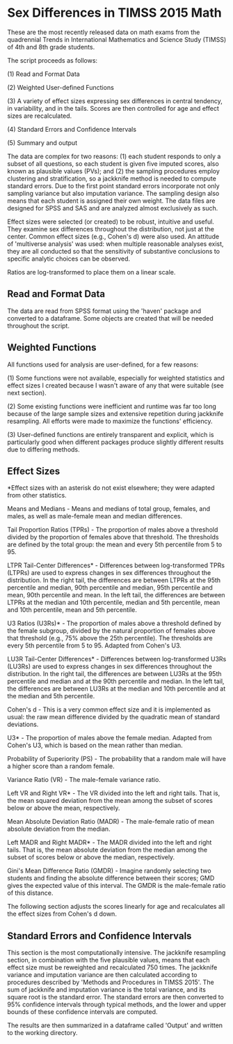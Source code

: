 # Sex Differences in TIMSS 2015 Math
These are the most recently released data on math exams from the quadrennial Trends in International Mathematics and Science Study (TIMSS) of 4th and 8th grade students.

The script proceeds as follows:

(1) Read and Format Data

(2) Weighted User-defined Functions

(3) A variety of effect sizes expressing sex differences in central tendency, in variability, and in the tails. Scores are then controlled for age and effect sizes are recalculated.

(4) Standard Errors and Confidence Intervals

(5) Summary and output

The data are complex for two reasons: (1) each student responds to only a subset of all questions, so each student is given five imputed scores, also known as plausible values (PVs); and (2) the sampling procedures employ clustering and stratification, so a jackknife method is needed to compute standard errors. Due to the first point standard errors incorporate not only sampling variance but also imputation variance. The sampling design also means that each student is assigned their own weight. The data files are designed for SPSS and SAS and are analyzed almost exclusively as such.

Effect sizes were selected (or created) to be robust, intuitive and useful. They examine sex differences throughout the distribution, not just at the center. Common effect sizes (e.g., Cohen's d) were also used. An attitude of 'multiverse analysis' was used: when multiple reasonable analyses exist, they are all conducted so that the sensitivity of substantive conclusions to specific analytic choices can be observed.

Ratios are log-transformed to place them on a linear scale.

## Read and Format Data
The data are read from SPSS format using the 'haven' package and converted to a dataframe. Some objects are created that will be needed throughout the script.

## Weighted Functions
All functions used for analysis are user-defined, for a few reasons:

(1) Some functions were not available, especially for weighted statistics and effect sizes I created because I wasn't aware of any that were suitable (see next section).

(2) Some existing functions were inefficient and runtime was far too long because of the large sample sizes and extensive repetition during jackknife resampling. All efforts were made to maximize the functions' efficiency.

(3) User-defined functions are entirely transparent and explicit, which is particularly good when different packages produce slightly different results due to differing methods.

## Effect Sizes
*Effect sizes with an asterisk do not exist elsewhere; they were adapted from other statistics.

Means and Medians - Means and medians of total group, females, and males, as well as male-female mean and median differences.

Tail Proportion Ratios (TPRs) - The proportion of males above a threshold divided by the proportion of females above that threshold. The thresholds are defined by the total group: the mean and every 5th percentile from 5 to 95.

LTPR Tail-Center Differences* - Differences between log-transformed TPRs (LTPRs) are used to express changes in sex differences throughout the distribution. In the right tail, the differences are between LTPRs at the 95th percentile and median, 90th percentile and median, 95th percentile and mean, 90th percentile and mean. In the left tail, the differences are between LTPRs at the median and 10th percentile, median and 5th percentile, mean and 10th percentile, mean and 5th percentile.

U3 Ratios (U3Rs)* - The proportion of males above a threshold defined by the female subgroup, divided by the natural proportion of females above that threshold (e.g., 75% above the 25th percentile). The thresholds are every 5th percentile from 5 to 95. Adapted from Cohen's U3.

LU3R Tail-Center Differences* - Differences between log-transformed U3Rs (LU3Rs) are used to express changes in sex differences throughout the distribution. In the right tail, the differences are between LU3Rs at the 95th percentile and median and at the 90th percentile and median. In the left tail, the differences are between LU3Rs at the median and 10th percentile and at the median and 5th percentile.

Cohen's d - This is a very common effect size and it is implemented as usual: the raw mean difference divided by the quadratic mean of standard deviations.

U3* - The proportion of males above the female median. Adapted from Cohen's U3, which is based on the mean rather than median.

Probability of Superiority (PS) - The probability that a random male will have a higher score than a random female.

Variance Ratio (VR) - The male-female variance ratio.

Left VR and Right VR* - The VR divided into the left and right tails. That is, the mean squared deviation from the mean among the subset of scores below or above the mean, respectively.

Mean Absolute Deviation Ratio (MADR) - The male-female ratio of mean absolute deviation from the median.

Left MADR and Right MADR* - The MADR divided into the left and right tails. That is, the mean absolute deviation from the median among the subset of scores below or above the median, respectively.

Gini's Mean Difference Ratio (GMDR) - Imagine randomly selecting two students and finding the absolute difference between their scores; GMD gives the expected value of this interval. The GMDR is the male-female ratio of this distance.

The following section adjusts the scores linearly for age and recalculates all the effect sizes from Cohen's d down.

## Standard Errors and Confidence Intervals
This section is the most computationally intensive. The jackknife resampling section, in combination with the five plausible values, means that each effect size must be reweighted and recalculated 750 times. The jackknife variance and imputation variance are then calculated according to procedures described by 'Methods and Procedures in TIMSS 2015'. The sum of jackknife and imputation variance is the total variance, and its square root is the standard error. The standard errors are then converted to 95% confidence intervals through typical methods, and the lower and upper bounds of these confidence intervals are computed.

The results are then summarized in a dataframe called 'Output' and written to the working directory.
